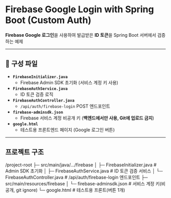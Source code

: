 # Firebase Google Login with Spring Boot (Custom Auth)
**Firebase Google 로그인**을 사용하여 발급받은 **ID 토큰**을 Spring Boot 서버에서 검증하는 예제

---

## 📂 구성 파일
- **`FirebaseInitializer.java`**  
  - Firebase Admin SDK 초기화 (서비스 계정 키 사용)
- **`FirebaseAuthService.java`**  
  - ID 토큰 검증 로직
- **`FirebaseAuthController.java`**  
  - `/api/auth/firebase-login` POST 엔드포인트
- **`firebase-adminsdk.json`**  
  - Firebase 서비스 계정 비공개 키 (**백엔드에서만 사용, Git에 업로드 금지**)
- **`google.html`**  
  - 테스트용 프론트엔드 페이지 (Google 로그인 버튼)

---

## 프로젝트 구조
/project-root
├─ src/main/java/.../firebase
│  ├─ FirebaseInitializer.java        # Admin SDK 초기화
│  ├─ FirebaseAuthService.java        # ID 토큰 검증 서비스
│  └─ FirebaseAuthController.java     # /api/auth/firebase-login 엔드포인트
├─ src/main/resources/firebase
│  └─ firebase-adminsdk.json          # 서비스 계정 키(비공개, git ignore)
└─ google.html                         # 테스트용 프론트(버튼 1개)
